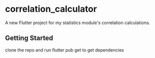 # correlation_calculator

A new Flutter project for my statistics module's correlation calculations.

## Getting Started

clone the repo and run flutter pub get to get dependencies

